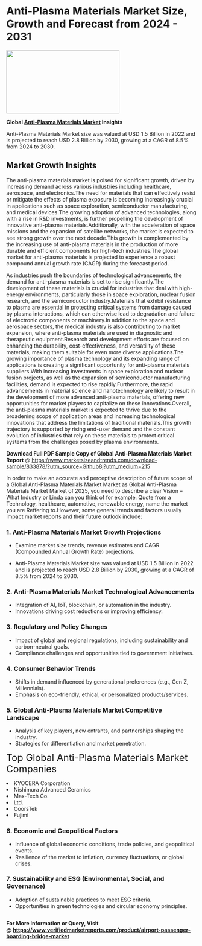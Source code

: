 <H1>Anti-Plasma Materials Market Size, Growth and Forecast from 2024 - 2031</H1><img class="aligncenter size-medium wp-image-584254" src="https://thirdeyenews.in/wp-content/uploads/2024/09/Global-Market-Research-300x168.jpeg" alt="" width="300" height="168" /><p><strong>Global&nbsp;<a href="https://www.marketsizeandtrends.com/download-sample/833878/?utm_source=Github8j?utm_medium=215">Anti-Plasma Materials Market</a> Insights</strong></p><p>Anti-Plasma Materials Market size was valued at USD 1.5 Billion in 2022 and is projected to reach USD 2.8 Billion by 2030, growing at a CAGR of 8.5% from 2024 to 2030.</p><p><h2>Market Growth Insights</h2> <p>The anti-plasma materials market is poised for significant growth, driven by increasing demand across various industries including healthcare, aerospace, and electronics.The need for materials that can effectively resist or mitigate the effects of plasma exposure is becoming increasingly crucial in applications such as space exploration, semiconductor manufacturing, and medical devices.The growing adoption of advanced technologies, along with a rise in R&D investments, is further propelling the development of innovative anti-plasma materials.Additionally, with the acceleration of space missions and the expansion of satellite networks, the market is expected to see strong growth over the next decade.This growth is complemented by the increasing use of anti-plasma materials in the production of more durable and efficient components for high-tech industries.The global market for anti-plasma materials is projected to experience a robust compound annual growth rate (CAGR) during the forecast period.</p> <p>As industries push the boundaries of technological advancements, the demand for anti-plasma materials is set to rise significantly.The development of these materials is crucial for industries that deal with high-energy environments, particularly those in space exploration, nuclear fusion research, and the semiconductor industry.Materials that exhibit resistance to plasma are essential in protecting critical systems from damage caused by plasma interactions, which can otherwise lead to degradation and failure of electronic components or machinery.In addition to the space and aerospace sectors, the medical industry is also contributing to market expansion, where anti-plasma materials are used in diagnostic and therapeutic equipment.Research and development efforts are focused on enhancing the durability, cost-effectiveness, and versatility of these materials, making them suitable for even more diverse applications.The growing importance of plasma technology and its expanding range of applications is creating a significant opportunity for anti-plasma materials suppliers.With increasing investments in space exploration and nuclear fusion projects, as well as the expansion of semiconductor manufacturing facilities, demand is expected to rise rapidly.Furthermore, the rapid advancements in material science and nanotechnology are likely to result in the development of more advanced anti-plasma materials, offering new opportunities for market players to capitalize on these innovations.Overall, the anti-plasma materials market is expected to thrive due to the broadening scope of application areas and increasing technological innovations that address the limitations of traditional materials.This growth trajectory is supported by rising end-user demand and the constant evolution of industries that rely on these materials to protect critical systems from the challenges posed by plasma environments.</p> <p><span class=""><strong>Download Full PDF Sample Copy of Global Anti-Plasma Materials Market Report</strong> @ <a href="https://www.marketsizeandtrends.com/download-sample/833878/?utm_source=Github8j?utm_medium=215" target="_blank">https://www.marketsizeandtrends.com/download-sample/833878/?utm_source=Github8j?utm_medium=215</a></span></p><p>In order to make an accurate and perceptive description of future scope of a Global&nbsp;Anti-Plasma Materials Market Market as Global&nbsp;Anti-Plasma Materials Market Market of 2025, you need to describe a clear Vision &ndash; What Industry or Linda can you think of for example: Quote from a Technology, healthcare, automotive, renewable energy, name the market you are Reffering to.However, some general trends and factors usually impact market reports and their future outlook include:</p><h3>1.&nbsp;<strong>Anti-Plasma Materials Market Growth Projections</strong></h3><ul><li>Examine market size trends, revenue estimates and CAGR (Compounded Annual Growth Rate) projections.</li><li><p>Anti-Plasma Materials Market size was valued at USD 1.5 Billion in 2022 and is projected to reach USD 2.8 Billion by 2030, growing at a CAGR of 8.5% from 2024 to 2030.</p></li></ul><h3>2.&nbsp;<strong>Anti-Plasma Materials Market Technological Advancements</strong></h3><ul><li>Integration of AI, IoT, blockchain, or automation in the industry.</li><li>Innovations driving cost reductions or improving efficiency.</li></ul><h3>3.&nbsp;<strong>Regulatory and Policy Changes</strong></h3><ul><li>Impact of global and regional regulations, including sustainability and carbon-neutral goals.</li><li>Compliance challenges and opportunities tied to government initiatives.</li></ul><h3>4.&nbsp;<strong>Consumer Behavior Trends</strong></h3><ul><li>Shifts in demand influenced by generational preferences (e.g., Gen Z, Millennials).</li><li>Emphasis on eco-friendly, ethical, or personalized products/services.</li></ul><h3>5.&nbsp;<strong>Global Anti-Plasma Materials Market Competitive Landscape</strong></h3><ul><li>Analysis of key players, new entrants, and partnerships shaping the industry.</li><li>Strategies for differentiation and market penetration.</li></ul><p data-pm-slice="1 1 []"><span style="color: inherit; font-family: inherit; font-size: 25px;">Top Global Anti-Plasma Materials Market Companies</span></p><div class="" data-test-id=""><p><li>KYOCERA Corporation</li><li> Nishimura Advanced Ceramics</li><li> Max-Tech Co.</li><li> Ltd.</li><li> CoorsTek</li><li> Fujimi</li></p></div><h3>6.&nbsp;<strong>Economic and Geopolitical Factors</strong></h3><ul><li>Influence of global economic conditions, trade policies, and geopolitical events.</li><li>Resilience of the market to inflation, currency fluctuations, or global crises.</li></ul><h3>7.&nbsp;<strong>Sustainability and ESG (Environmental, Social, and Governance)</strong></h3><ul><li>Adoption of sustainable practices to meet ESG criteria.</li><li>Opportunities in green technologies and circular economy principles.</li></ul><h2><strong style="font-size: 14px;">For More Information or Query, Visit @&nbsp;</strong><a style="background-color: #ffffff; font-size: 14px;" href="https://www.marketsizeandtrends.com/report/anti-plasma-materials-market/" target="_blank">https://www.verifiedmarketreports.com/product/airport-passenger-boarding-bridge-market</a></h2>